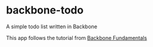 # backbone-todo
A simple todo list written in Backbone

This app follows the tutorial from [Backbone Fundamentals](http://addyosmani.github.io/backbone-fundamentals/#exercise-1-todos---your-first-backbone.js-app)
